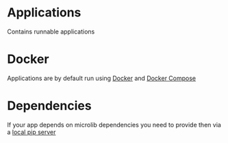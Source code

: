 Applications
============

Contains runnable applications

# Docker
Applications are by default run using [Docker](https://docs.docker.com/get-docker/) and [Docker Compose](https://docs.docker.com/compose/install/)

# Dependencies
If your app depends on microlib dependencies you need to provide then via a [local pip server](../README.md#local-pypi-server)